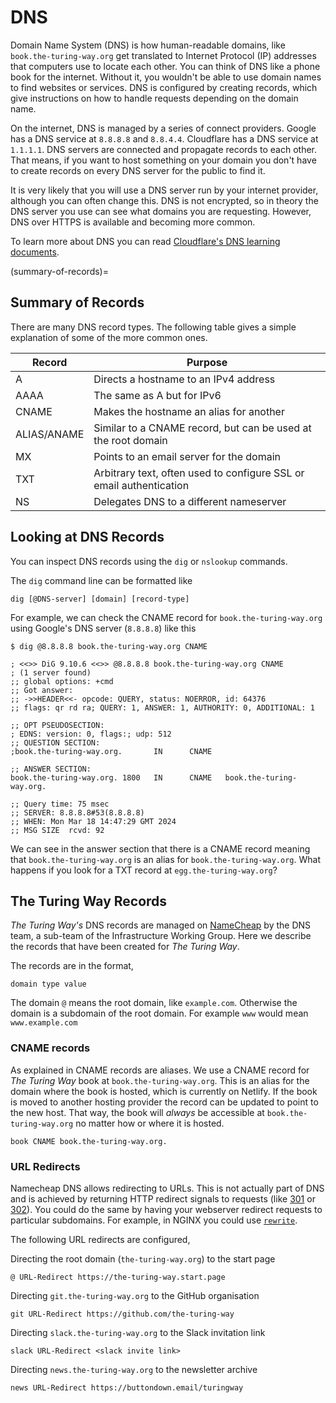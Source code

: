 # DNS

Domain Name System (DNS) is how human-readable domains, like `book.the-turing-way.org` get translated to Internet Protocol (IP) addresses that computers use to locate each other.
You can think of DNS like a phone book for the internet.
Without it, you wouldn't be able to use domain names to find websites or services.
DNS is configured by creating records, which give instructions on how to handle requests depending on the domain name.

On the internet, DNS is managed by a series of connect providers.
Google has a DNS service at `8.8.8.8` and `8.8.4.4`.
Cloudflare has a DNS service at `1.1.1.1`.
DNS servers are connected and propagate records to each other.
That means, if you want to host something on your domain you don't have to create records on every DNS server for the public to find it.

It is very likely that you will use a DNS server run by your internet provider, although you can often change this.
DNS is not encrypted, so in theory the DNS server you use can see what domains you are requesting.
However, DNS over HTTPS is available and becoming more common.

To learn more about DNS you can read [Cloudflare's DNS learning documents](https://www.cloudflare.com/learning/dns/what-is-dns/).

(summary-of-records)=
## Summary of Records

There are many DNS record types.
The following table gives a simple explanation of some of the more common ones.

| Record      | Purpose                                                               |
| --------    | --------------------------------------------------------------------- |
| A           | Directs a hostname to an IPv4 address                                 |
| AAAA        | The same as A but for IPv6                                            |
| CNAME       | Makes the hostname an alias for another                               |
| ALIAS/ANAME | Similar to a CNAME record, but can be used at the root domain         |
| MX          | Points to an email server for the domain                              |
| TXT         | Arbitrary text, often used to configure SSL or email authentication   |
| NS          | Delegates DNS to a different nameserver                               |

## Looking at DNS Records

You can inspect DNS records using the `dig` or `nslookup` commands.

The `dig` command line can be formatted like

```console
dig [@DNS-server] [domain] [record-type]
```

For example, we can check the CNAME record for `book.the-turing-way.org` using Google's DNS server (`8.8.8.8`) like this

```console
$ dig @8.8.8.8 book.the-turing-way.org CNAME

; <<>> DiG 9.10.6 <<>> @8.8.8.8 book.the-turing-way.org CNAME
; (1 server found)
;; global options: +cmd
;; Got answer:
;; ->>HEADER<<- opcode: QUERY, status: NOERROR, id: 64376
;; flags: qr rd ra; QUERY: 1, ANSWER: 1, AUTHORITY: 0, ADDITIONAL: 1

;; OPT PSEUDOSECTION:
; EDNS: version: 0, flags:; udp: 512
;; QUESTION SECTION:
;book.the-turing-way.org.       IN      CNAME

;; ANSWER SECTION:
book.the-turing-way.org. 1800   IN      CNAME   book.the-turing-way.org.

;; Query time: 75 msec
;; SERVER: 8.8.8.8#53(8.8.8.8)
;; WHEN: Mon Mar 18 14:47:29 GMT 2024
;; MSG SIZE  rcvd: 92

```

We can see in the answer section that there is a CNAME record meaning that `book.the-turing-way.org` is an alias for `book.the-turing-way.org`.
What happens if you look for a TXT record at `egg.the-turing-way.org`?

## The Turing Way Records

_The Turing Way's_ DNS records are managed on [NameCheap](https://namecheap.com) by the DNS team, a sub-team of the Infrastructure Working Group.
Here we describe the records that have been created for _The Turing Way_.

The records are in the format,

```
domain type value
```

The domain `@` means the root domain, like `example.com`.
Otherwise the domain is a subdomain of the root domain.
For example `www` would mean `www.example.com`

### CNAME records

As explained in [](#summary-of-records) CNAME records are aliases.
We use a CNAME record for _The Turing Way_ book at `book.the-turing-way.org`.
This is an alias for the domain where the book is hosted, which is currently on Netlify.
If the book is moved to another hosting provider the record can be updated to point to the new host.
That way, the book will _always_ be accessible at `book.the-turing-way.org` no matter how or where it is hosted.

```
book CNAME book.the-turing-way.org.
```

### URL Redirects

Namecheap DNS allows redirecting to URLs.
This is not actually part of DNS and is achieved by returning HTTP redirect signals to requests (like [301](https://developer.mozilla.org/docs/Web/HTTP/Status/301) or [302](https://developer.mozilla.org/docs/Web/HTTP/Status/302)).
You could do the same by having your webserver redirect requests to particular subdomains.
For example, in NGINX you could use [`rewrite`](https://nginx.org/en/docs/http/ngx_http_rewrite_module.html).

The following URL redirects are configured,

Directing the root domain (`the-turing-way.org`) to the start page

```
@ URL-Redirect https://the-turing-way.start.page
```

Directing `git.the-turing-way.org` to the GitHub organisation

```
git URL-Redirect https://github.com/the-turing-way
```

Directing `slack.the-turing-way.org` to the Slack invitation link

```
slack URL-Redirect <slack invite link>
```

Directing `news.the-turing-way.org` to the newsletter archive

```
news URL-Redirect https://buttondown.email/turingway
```

<!--
### CAA

Secure Socket Layer (SSL) is a protocol for secure communication.
SSL is used to encrypt HTTP traffic in HTTPS.
Almost every time you access a website in a browser will be over HTTPS.
It is important to encrypt web traffic, particularly when you are sending or receiving secret information such as user credentials, bank details and personal data.

A [Certification Authority Authorisation (CAA) record](https://letsencrypt.org/docs/caa/) specifies who can issue a valid SSL certificate for a domain.
This is security best practice as it helps verify that the SSL certificate is valid and was issued by the correct authority.
Currently, [Netlify manages SSL certificates](https://docs.netlify.com/domains-https/https-ssl/#netlify-managed-certificates) for the book.
The certificates are issued by Let's Encrypt.

The following CAA record is configured,

```
book CAA 0 issue "letsencrypt.org"
```

This record only allows Let's Encrypt to issue certificates.
Netlify also suggests [specifying their `accounturi` in the record](https://docs.netlify.com/domains-https/https-ssl/#netlify-managed-certificates) which would further ensure that only Netlify can request new certificates from Let's Encrypt.
However, NameCheap doesn't seem to allow this in CAA records.
-->
